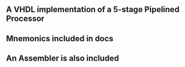 ## A VHDL implementation of a 5-stage Pipelined Processor
## Mnemonics included in docs
## An Assembler is also included
